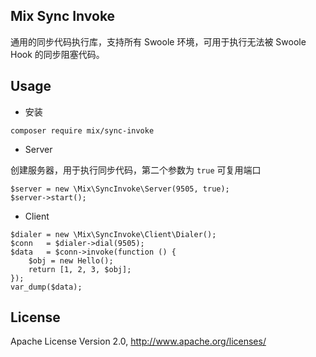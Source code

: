 ## Mix Sync Invoke

通用的同步代码执行库，支持所有 Swoole 环境，可用于执行无法被 Swoole Hook 的同步阻塞代码。

## Usage

- 安装

```
composer require mix/sync-invoke
```

- Server

创建服务器，用于执行同步代码，第二个参数为 `true` 可复用端口

```
$server = new \Mix\SyncInvoke\Server(9505, true);
$server->start();
```

- Client

```
$dialer = new \Mix\SyncInvoke\Client\Dialer();
$conn   = $dialer->dial(9505);
$data   = $conn->invoke(function () {
    $obj = new Hello();
    return [1, 2, 3, $obj];
});
var_dump($data);
```

## License

Apache License Version 2.0, http://www.apache.org/licenses/
